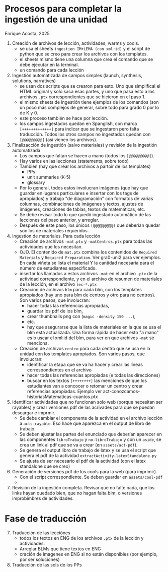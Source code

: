 # Procesos para completar la ingestión de una unidad

Enrique Acosta, 2025

1. Creación de archivos de lección, actividades, warms y cools.
   + se usa el sheets `ingestion IM+LEMA (con xml:id)` y el script de python que se creo para crear los archivos con los templates.
   + el sheets mismo tiene una columna que crea el comando que se debe ejecutar en la terminal.
   + un comando para cada lección
2. Ingestión automatizada de campos simples (launch, synthesis, solutions, narratives)
   + se usan dos scripts que se crearon para esto. Uno que simplifical el HTML original y solo saca esas partes, y uno que pasa esto a los archivos `.ptx` correspondientes que se hicieron en el paso 1.
   + el mismo sheets de ingestión tiene ejemplos de los comandos (son un poco más complejos de generar, sobre todo para grado 0 por lo de K y 0.
   + este proceso también se hace por lección.
   + los campos ingestados quedan en Spanglish, con marca `[+++++++++++++]` para indicar que se ingestaron pero falta traducción. Todos los otros campos no ingestados quedan con `[@@@@@@@@@]` (así vienen los archivos).
3. Finalizacción de ingestión (salvo materiales) y revisión de la ingestión automatizada
   + Los campos que faltan se hacen a mano (todos los `[@@@@@@@@@]`).
   + Hay varios en las lecciones (statements, sobre todo)
   + Tambien (hay que crear los archivos a partoir de los templates)
      -  PPs
      -  unit summaries (K-5)
      -  glossary
   + Por lo general, todos estos involucran imágenes (que hay que guardar en lugares particulares e insertar con los tags de <image> apropiados) y trabajo "de diagramación" con formatos de varias columnas, combinaciones de imágenes y textos, ajustes de imágenes, creaciones de tablas, textos de matemáticas, etc.
   + Se debe revisar todo lo que quedó ingestado automático de las lecciones del paso anterior, y arreglar.
   + Después de este paso, los únicos `[@@@@@@@@@]` que deberían quedar son los de materiales requeridos.
4. Ingestíon de materiales. Para cada lección
   + Creación de archivos `-mat.ptx` y `-matCentros.ptx` para todas las actividades que los necesitan.
   + OJO. El contenido de `mat.ptx` combina los contenidos de `Required Materials` y `Required Preparation`. Ver gra0-uni2 para ver ejemplos. En cada viñeta se lista el material Y la cantidad necesaria para el número de estudiantes especificado.
   + insertar los llamados a estos archivos `-mat` en el archivo `.ptx` de la actividad correspondiente, y en el archivo de resumen de materiales de la lección, en el archivo `lec-*.ptx`
   + Creacion de archivos `blm` para cada blm, con los templates apropiados (hay uno para blm de centros y otro para no centros). Son varios pasos, que involucran:
      -  hacer todas las referencias apropiadas,
      -  guardar los pdf de los blm,
      -  crear thumbnails png con (`magic -density 150 ...`),
      -  etc.
      -  hay que asegurarse que la lista de materiales en la que se usa el blm está actualizada. Una forma rápida de hacer esto "a mano" es b uscar el xml:id del blm, para ver en que archivos `-mat` se menciona. 
   + Creación de archivos `centro` para cada centro que se usa en la unidad con los templates apropiados. Son varios pasos, que involucran:
      -  identificar la etapa que se va ha hacer y crear las líneas correspondientes en el archivo
      -  hacer todas las referencias apropiadas (e todas las direcciones)
      -  buscar en los textos `[++++++++]` las menciones de que los estudiantes van a concocer o retomar un centro y crear referencias apropiadas. Ejemplo ver act-conozcamos-historiasMatematicas-cuantos.ptx
5. Identificar actividades que no funcionan solo web (porque necesitan ser rayables) y crear versiones pdf de las acrivades para que se puedan descargar e imprmir.
   +  Se debe cambiar el componente de la actividad en el archivo lección a `acts-rayable`. Eso hace que aparezca en el output de libro de trabajo.
   +  Se deben ajustar las partes del enunciado que deberían aparecer en las componentes `libroTrabajo` y `no-libroTrabajo` y con un `aside`, se crea un link al pdf que se va a crear (en `assets/act-pdf`).
   +  Se genera el output libro de trabajo de latex y se usa el script que genera el pdf de la actividad `extractActivity-latexStandalone.py`
   +  Se ajusta de ser necesario el pdf de la actividad (con el latex standalone que se creo)
6. Generación de versiones pdf de los cools para la web (para imprimir).
   +  Con el script correspondiente. Se deben guardar en `assets/cool-pdf`
   +  
7. Revisión de la ingestión completa. Revisar que no falte nada, que los links hayan quedado bien, que no hagan falta blm, o versiones improbimbres de actividades.

# Fase de traducción
7. Traducción de las lecciónes
   +  todos los textos en ENG de los archivos `.ptx` de la lección y actividades.
   +  Arreglar BLMs que tiene textos en ENG
   +  cración de imagenes en ENG si no están disponibles (por ejemplo, por ser soluciones)
8.  Traducción de las sols de los PPs  
